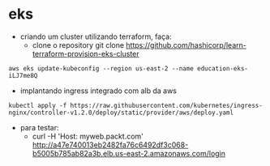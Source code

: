 # eks
- criando um cluster utilizando terraform, faça:
  - clone o repository git clone https://github.com/hashicorp/learn-terraform-provision-eks-cluster 
```
aws eks update-kubeconfig --region us-east-2 --name education-eks-iLJ7me8Q
```

- implantando ingress integrado com alb da aws
```
kubectl apply -f https://raw.githubusercontent.com/kubernetes/ingress-nginx/controller-v1.2.0/deploy/static/provider/aws/deploy.yaml
```

- para testar:
  - curl -H 'Host: myweb.packt.com' http://a47e740013eb2482fa76c6492df3c068-b5005b785ab82a3b.elb.us-east-2.amazonaws.com/login
 
    
 
    
